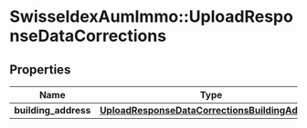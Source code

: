 # SwisseldexAumImmo::UploadResponseDataCorrections

## Properties
Name | Type | Description | Notes
------------ | ------------- | ------------- | -------------
**building_address** | [**UploadResponseDataCorrectionsBuildingAddress**](UploadResponseDataCorrectionsBuildingAddress.md) |  | [optional] 


